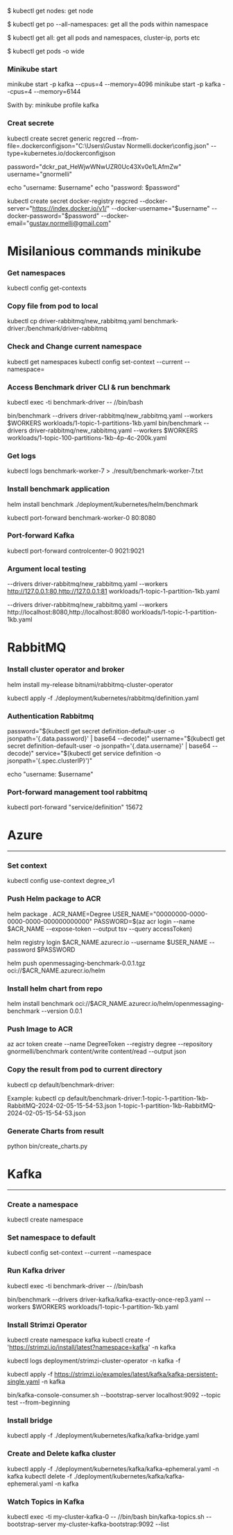 $ kubectl get nodes: get node

$ kubectl get po --all-namespaces: get all the pods within namespace

$ kubectl get all: get all pods and namespaces, cluster-ip, ports etc

$ kubectl get pods -o wide

### Minikube start

minikube start -p kafka --cpus=4 --memory=4096
minikube start -p kafka --cpus=4 --memory=6144

Swith by:
minikube profile kafka

### Creat secrete

kubectl create secret generic regcred --from-file=.dockerconfigjson="C:\Users\Gustav Normelli\.docker\config.json" --type=kubernetes.io/dockerconfigjson

password="dckr_pat_HeWjwWNwUZR0Uc43Xv0e1LAfmZw"
username="gnormelli"

echo "username: $username"
echo "password: $password"

kubectl create secret docker-registry regcred --docker-server="https://index.docker.io/v1/" --docker-username="$username" --docker-password="$password" --docker-email="gustav.normelli@gmail.com"


# Misilanious commands minikube

### Get namespaces
kubectl config get-contexts

### Copy file from pod to local
kubectl cp driver-rabbitmq/new_rabbitmq.yaml benchmark-driver:/benchmark/driver-rabbitmq

### Check and Change current namespace

kubectl get namespaces
kubectl config set-context --current --namespace=<insert-namespace-name-here>

### Access Benchmark driver CLI & run benchmark
kubectl exec -ti benchmark-driver -- //bin/bash

bin/benchmark --drivers driver-rabbitmq/new_rabbitmq.yaml --workers $WORKERS workloads/1-topic-1-partitions-1kb.yaml
bin/benchmark --drivers driver-rabbitmq/new_rabbitmq.yaml --workers $WORKERS workloads/1-topic-100-partitions-1kb-4p-4c-200k.yaml

### Get logs 
kubectl logs benchmark-worker-7 > ./result/benchmark-worker-7.txt

### Install benchmark application
helm install benchmark ./deployment/kubernetes/helm/benchmark

kubectl port-forward benchmark-worker-0 80:8080

### Port-forward Kafka

kubectl port-forward controlcenter-0 9021:9021

### Argument local testing

--drivers driver-rabbitmq/new_rabbitmq.yaml --workers http://127.0.0.1:80,http://127.0.0.1:81 workloads/1-topic-1-partition-1kb.yaml

--drivers driver-rabbitmq/new_rabbitmq.yaml --workers http://localhost:8080,http://localhost:8080 workloads/1-topic-1-partition-1kb.yaml

# RabbitMQ

### Install cluster operator and broker

helm install my-release bitnami/rabbitmq-cluster-operator

kubectl apply -f ./deployment/kubernetes/rabbitmq/definition.yaml

### Authentication Rabbitmq

password="$(kubectl get secret definition-default-user -o jsonpath='{.data.password}' | base64 --decode)"
username="$(kubectl get secret definition-default-user -o jsonpath='{.data.username}' | base64 --decode)"
service="$(kubectl get service definition -o jsonpath='{.spec.clusterIP}')"

echo "username: $username"

### Port-forward management tool rabbitmq

kubectl port-forward "service/definition" 15672

# Azure

----------------------------------------------

### Set context

kubectl config use-context degree_v1

### Push Helm package to ACR

helm package .
ACR_NAME=Degree
USER_NAME="00000000-0000-0000-0000-000000000000"
PASSWORD=$(az acr login --name $ACR_NAME --expose-token --output tsv --query accessToken)

helm registry login $ACR_NAME.azurecr.io --username $USER_NAME --password $PASSWORD

helm push openmessaging-benchmark-0.0.1.tgz oci://$ACR_NAME.azurecr.io/helm

### Install helm chart from repo

helm install benchmark oci://$ACR_NAME.azurecr.io/helm/openmessaging-benchmark --version 0.0.1

### Push Image to ACR

az acr token create --name DegreeToken --registry degree --repository gnormelli/benchmark content/write content/read --output json

### Copy the result from pod to current directory

kubectl cp default/benchmark-driver:<sourcefile> <targetfile>

Example:
kubectl cp default/benchmark-driver:1-topic-1-partition-1kb-RabbitMQ-2024-02-05-15-54-53.json 1-topic-1-partition-1kb-RabbitMQ-2024-02-05-15-54-53.json

### Generate Charts from result

python bin/create_charts.py <chartfile>

# Kafka

----------------------------------------------------

### Create a namespace

kubectl create namespace <namespace>

### Set namespace to default

kubectl config set-context --current --namespace <namespace>

### Run Kafka driver

kubectl exec -ti benchmark-driver -- //bin/bash

bin/benchmark --drivers driver-kafka/kafka-exactly-once-rep3.yaml --workers $WORKERS workloads/1-topic-1-partition-1kb.yaml

### Install Strimzi Operator

kubectl create namespace kafka
kubectl create -f 'https://strimzi.io/install/latest?namespace=kafka' -n kafka

kubectl logs deployment/strimzi-cluster-operator -n kafka -f

kubectl apply -f https://strimzi.io/examples/latest/kafka/kafka-persistent-single.yaml -n kafka

bin/kafka-console-consumer.sh --bootstrap-server localhost:9092 --topic test --from-beginning

### Install bridge

kubectl apply -f ./deployment/kubernetes/kafka/kafka-bridge.yaml

### Create and Delete kafka cluster

kubectl apply -f ./deployment/kubernetes/kafka/kafka-ephemeral.yaml -n kafka
kubectl delete -f ./deployment/kubernetes/kafka/kafka-ephemeral.yaml -n kafka

### Watch Topics in Kafka

kubectl exec -ti my-cluster-kafka-0 -- //bin/bash
bin/kafka-topics.sh --bootstrap-server my-cluster-kafka-bootstrap:9092 --list
